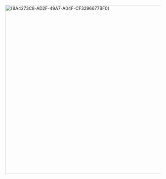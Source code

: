 <img width="845" height="548" alt="{8A4273C8-AD2F-49A7-A04F-CF3296677BF0}" src="https://github.com/user-attachments/assets/01432980-97cf-4aed-97cf-70d9b6b87bf6" />

